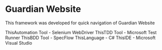 # Guardian Website

This framework was developed for quick navigation of Guardian Website

 ThisAutomation Tool - Selenium WebDriver 
 ThisTDD Tool - Microsoft Test Runner 
 ThisBDD Tool - SpecFlow
 ThisLanguage - C#
 ThisIDE - Microsoft Visual Studio

